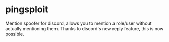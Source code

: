 # pingsploit
Mention spoofer for discord, allows you to mention a role/user without actually mentioning them. Thanks to discord's new reply feature, this is now possible.
